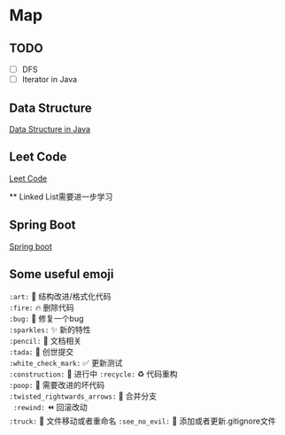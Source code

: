 # Map


## TODO
- [ ] DFS
- [ ] Iterator in Java

## Data Structure
[Data Structure in Java][JavaDataStructure]

## Leet Code
[Leet Code][LeetCode]

** Linked List需要进一步学习

## Spring Boot
[Spring boot][SpringBoot]







[JavaDataStructure]: ./datastructure/java_datastructure/README.md "数据结构java版本"
[LeetCode]: ./leetcode/README.md "Leet Code --java"
[SpringBoot]: ./springboot/README.md "Spring boot"



## Some useful emoji
```:art:``` :art: 结构改进/格式化代码   
```:fire:``` :fire: 删除代码  
```:bug:``` :bug: 修复一个bug  
```:sparkles:``` :sparkles: 新的特性  
```:pencil:``` :pencil: 文档相关  
```:tada:``` :tada: 创世提交  
```:white_check_mark:``` :white_check_mark: 更新测试   
```:construction:``` :construction: 进行中
```:recycle:``` :recycle: 代码重构  
```:poop:``` :poop: 需要改进的坏代码  
```:twisted_rightwards_arrows:``` :twisted_rightwards_arrows: 合并分支  
``` :rewind:``` :rewind: 回滚改动   
```:truck:``` :truck: 文件移动或者重命名
```:see_no_evil:``` :see_no_evil: 添加或者更新.gitignore文件   


